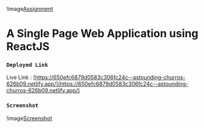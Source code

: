 !image[Assignment](https://www.ez.works/ez_works.webp)

# A Single Page Web Application using ReactJS

### `Deployed Link`

Live Link : [https://650efc6879d0583c306fc24c--astounding-churros-626b09.netlify.app/](https://650efc6879d0583c306fc24c--astounding-churros-626b09.netlify.app/)

### `Screenshot`

!image[Screenshot](./public/Screenshot.png)
